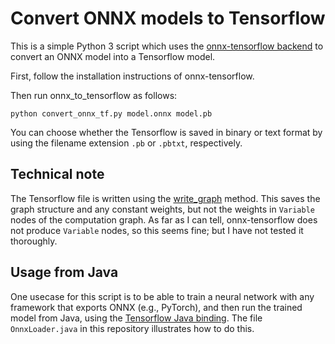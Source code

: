# Convert ONNX models to Tensorflow

This is a simple Python 3 script which uses the [onnx-tensorflow backend](https://github.com/onnx/onnx-tensorflow) to convert an ONNX model into a Tensorflow model.

First, follow the installation instructions of onnx-tensorflow.

Then run onnx_to_tensorflow as follows:

```
python convert_onnx_tf.py model.onnx model.pb
```

You can choose whether the Tensorflow is saved in binary or text format by using the filename extension `.pb` or `.pbtxt`, respectively.



## Technical note

The Tensorflow file is written using the [write_graph](https://www.tensorflow.org/api_docs/python/tf/train/write_graph) method. This saves the graph structure and any constant weights, but not the weights in `Variable` nodes of the computation graph. As far as I can tell, onnx-tensorflow does not produce `Variable` nodes, so this seems fine; but I have not tested it thoroughly.



## Usage from Java

One usecase for this script is to be able to train a neural network with any framework that exports ONNX (e.g., PyTorch), and then run the trained model from Java, using the [Tensorflow Java binding](https://www.tensorflow.org/install/install_java). The file `OnnxLoader.java` in this repository illustrates how to do this.

